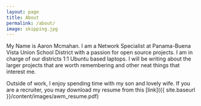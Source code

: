 ```yaml
---
layout: page
title: About
permalink: /about/
image: skipping.jpg
---
```


My Name is Aaron Mcmahan. I am a Network Specialist at Panama-Buena Vista Union School District with a passion for open source projects. I am in charge of our districts 1:1 Ubuntu based laptops. I will be writing about the larger projects that are worth remembering and other neat things that interest me.

Outside of work, I enjoy spending time with my son and lovely wife. If you are a recruiter, you may download my resume from this [link]({{ site.baseurl }}/content/images/awm_resume.pdf)
